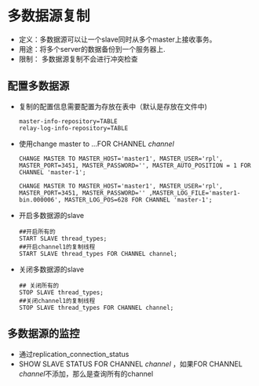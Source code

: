 # 多数据源复制

- 定义：多数据源可以让一个slave同时从多个master上接收事务。
- 用途：将多个server的数据备份到一个服务器上.
- 限制： 多数据源复制不会进行冲突检查

## 配置多数据源

- 复制的配置信息需要配置为存放在表中（默认是存放在文件中)

  ```
  master-info-repository=TABLE
  relay-log-info-repository=TABLE 
  ```

  

- 使用change master to ...FOR CHANNEL *channel* 

  ```
  CHANGE MASTER TO MASTER_HOST='master1', MASTER_USER='rpl', MASTER_PORT=3451, MASTER_PASSWORD='', MASTER_AUTO_POSITION = 1 FOR CHANNEL 'master-1';
  ```

  ```
  CHANGE MASTER TO MASTER_HOST='master1', MASTER_USER='rpl', MASTER_PORT=3451, MASTER_PASSWORD='' ,MASTER_LOG_FILE='master1-bin.000006', MASTER_LOG_POS=628 FOR CHANNEL 'master-1';
  ```

  

- 开启多数据源的slave

  ```
  ##开启所有的
  START SLAVE thread_types;
  ##开启channel1的复制线程
  START SLAVE thread_types FOR CHANNEL channel;
  ```

- 关闭多数据源的slave

  ```
  ## 关闭所有的
  STOP SLAVE thread_types;
  ##关闭channel1的复制线程
  STOP SLAVE thread_types FOR CHANNEL channel;
  ```

## 多数据源的监控

- 通过replication_connection_status
- SHOW SLAVE STATUS FOR CHANNEL *channel* ，如果FOR CHANNEL *channel*不添加，那么是查询所有的channel